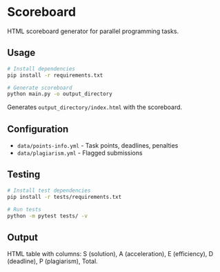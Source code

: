 # Scoreboard

HTML scoreboard generator for parallel programming tasks.

## Usage

```bash
# Install dependencies
pip install -r requirements.txt

# Generate scoreboard
python main.py -o output_directory
```

Generates `output_directory/index.html` with the scoreboard.

## Configuration

- `data/points-info.yml` - Task points, deadlines, penalties
- `data/plagiarism.yml` - Flagged submissions

## Testing

```bash
# Install test dependencies
pip install -r tests/requirements.txt

# Run tests
python -m pytest tests/ -v
```

## Output

HTML table with columns: S (solution), A (acceleration), E (efficiency), D (deadline), P (plagiarism), Total.
